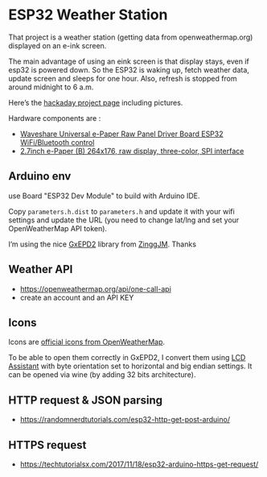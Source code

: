 # ESP32 Weather Station

That project is a weather station (getting data from openweathermap.org) displayed on an e-ink screen.

The main advantage of using an eink screen is that display stays, even if esp32 is powered down.
So the ESP32 is waking up, fetch weather data, update screen and sleeps for one hour.
Also, refresh is stopped from around midnight to 6 a.m.

Here’s the [hackaday project page](https://hackaday.io/project/171910-esp32-weather-station) including pictures.

Hardware components are :

  * [Waveshare Universal e-Paper Raw Panel Driver Board ESP32 WiFi/Bluetooth control](https://www.ebay.fr/itm/Waveshare-2-7inch-E-Ink-Raw-Display-Panel-Three-Color-e-paper-SPI-Interface/253103850269?ssPageName=STRK%3AMEBIDX%3AIT&_trksid=p2060353.m2749.l2649)
  * [2.7inch e-Paper (B) 264x176, raw display, three-color, SPI interface](https://www.ebay.fr/itm/Waveshare-Universal-e-Paper-Raw-Panel-Driver-Board-ESP32-WiFi-Bluetooth-control/254038211273?ssPageName=STRK%3AMEBIDX%3AIT&_trksid=p2060353.m2749.l2649)

## Arduino env

use Board "ESP32 Dev Module" to build with Arduino IDE.

Copy `parameters.h.dist` to `parameters.h` and update it with your wifi settings and update the URL (you need to change lat/lng and set your OpenWeatherMap API token).

I’m using the nice [GxEPD2](https://github.com/ZinggJM/GxEPD2) library from [ZinggJM](https://github.com/ZinggJM). Thanks

## Weather API

  * https://openweathermap.org/api/one-call-api
  * create an account and an API KEY


## Icons

Icons are [official icons from OpenWeatherMap](https://openweathermap.org/weather-conditions#How-to-get-icon-URL).

To be able to open them correctly in GxEPD2, I convert them using [LCD Assistant](http://en.radzio.dxp.pl/bitmap_converter/) with byte orientation set to horizontal and big endian settings.
It can be opened via wine (by adding 32 bits architecture).


## HTTP request & JSON parsing

  * https://randomnerdtutorials.com/esp32-http-get-post-arduino/

## HTTPS request

  * https://techtutorialsx.com/2017/11/18/esp32-arduino-https-get-request/
